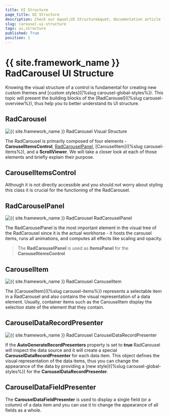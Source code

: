 ```yaml
---
title: UI Structure
page_title: UI Structure
description: Check our &quot;UI Structure&quot; documentation article for the RadCarousel {{ site.framework_name }} control.
slug: carousel-ui-structure
tags: ui,structure
published: True
position: 1
---
```


# {{ site.framework_name }} RadCarousel UI Structure

Knowing the visual structure of a control is fundamental for creating new custom themes and [custom styles]({%slug carousel-global-styles%}). This topic will present the building blocks of the [RadCarousel]({%slug carousel-overview%}), thus help you to better understand its UI structure.

##  RadCarousel
 ![{{ site.framework_name }} RadCarousel Visual Structure](images/radCarousel.png)

The RadCarousel is primarily composed of four elements - __CarouselItemsControl__, [RadCarouselPanel](#radcarouselpanel), [CarouselItem]({%slug carousel-items%}), and a __ScrollViewer__.
We will take a closer look at each of those elements and briefly explain their purpose. 

## CarouselItemsControl

Although it is not directly accessible and you should not worry about styling this class it is crucial for the functioning of the RadCarousel.

## RadCarouselPanel 
   ![{{ site.framework_name }} RadCarousel RadCarouselPanel](images/radCarouselPanel.png)

The RadCarouselPanel is the most important element in the visual tree of the RadCarousel since it is the actual workhorse - it hosts the carousel items, runs all animations, and computes all effects like scaling and opacity. 

>The __RadCarouselPanel__ is used as __ItemsPanel__ for the __CarouselItemsControl__

## CarouselItem
 ![{{ site.framework_name }} RadCarousel CarouselItem](images/carouselItem.png)

The [CarouselItem]({%slug carousel-items%}) represents a selectable item in a RadCarousel and also contains the visual representation of a data element. Usually, container items such as the CarouselItem display the selection state of the element that they contain.

## CarouselDataRecordPresenter

![{{ site.framework_name }} RadCarousel CarouselDataRecordPresenter](images/carouselDataRecordPresenter.png)

If the __AutoGenerateRecordPresenters__ property is set to __true__ RadCarousel will inspect the data source and it will create a special __CarouselDataRecordPresenter__ for each data item. This object defines the visual representation of the data items, thus you can change the appearance of the data by providing a [new style]({%slug carousel-global-styles%}) for the __CarouselDataRecordPresenter__.

## CarouselDataFieldPresenter

The __CarouselDataFieldPresenter__ is used to display a single field (or a column) of a data item and you can use it to change the appearance of all fields as a whole.

